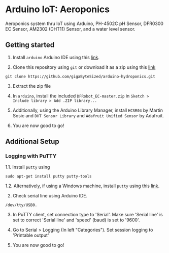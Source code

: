 # Arduino IoT: Aeroponics 

Aeroponics system thru IoT using Arduino, PH-4502C pH Sensor, DFR0300 EC Sensor, AM2302 (DHT11) Sensor, and a water level sensor.

## Getting started

1. Install `arduino` Arduino IDE using this [link](https://www.arduino.cc/en/software/).

2. Clone this repository using `git` or download it as a zip using this [link](https://github.com/gigaByteSized/arduino-hydroponics/archive/refs/heads/main.zip)

```
git clone https://github.com/gigaByteSized/arduino-hydroponics.git
``` 

3. Extract the zip file 

4. In `arduino`, install the included `DFRobot_EC-master.zip` in `Sketch > Include library > Add .ZIP library...`

5. Additionally, using the Arduino Library Manager, install `HCSR04` by Martin Sosic and `DHT Sensor Library` and `Adafruit Unified Sensor` by Adafruit.

6. You are now good to go!

## Additional Setup

### Logging with PuTTY

1.1. Install `putty` using
```
sudo apt-get install putty putty-tools
```

1.2. Alternatively, if using a Windows machine, install `putty` using this [link](https://the.earth.li/~sgtatham/putty/latest/w64/putty-64bit-0.80-installer.msi).

2. Check serial line using Arduino IDE.

```
/dev/tty/USB0.
``` 

3. In PuTTY client, set connection type to 'Serial'. Make sure 'Serial line' is set to correct 'Serial line' and 'speed'  (baud) is set to '9600'.

4. Go to Serial > Logging (In left "Categories"). Set session logging to 'Printable output'

5. You are now good to go!